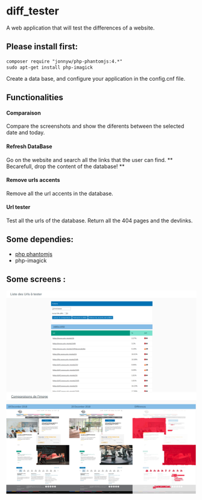 # diff_tester
A web application that will test the differences of a website.


## Please install first:
```
composer require "jonnyw/php-phantomjs:4.*"
sudo apt-get install php-imagick
```
Create a data base, and configure your application in the config.cnf file.

## Functionalities ##
#### Comparaison ####
Compare the screenshots and show the diferents between the selected date and today.

#### Refresh DataBase ####
Go on the website and search all the links that the user can find.
** Becarefull, drop the content of the database! **

#### Remove urls accents ####
Remove all the url accents in the database.

#### Url tester ####
Test all the urls of the database. Return all the 404 pages and the devlinks.

## Some dependies:
- [php phantomjs](http://jonnnnyw.github.io/php-phantomjs/)
- php-imagick

## Some screens :
![Screen of diff_tester](AppPictures/1.png?raw=true "list of difs")
![Screen of diff_tester](AppPictures/2.png?raw=true "show difs")
